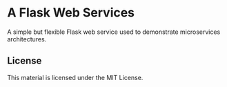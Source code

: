 # A Flask Web Services

A simple but flexible Flask web service used to demonstrate microservices architectures.

## License

This material is licensed under the MIT License.
